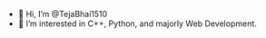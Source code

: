 - 👋 Hi, I’m @TejaBhai1510
- 👀 I’m interested in C++, Python, and majorly Web Development.

<!---
TejaBhai1510/TejaBhai1510 is a ✨ special ✨ repository because its `README.md` (this file) appears on your GitHub profile.
You can click the Preview link to take a look at your changes.
--->
